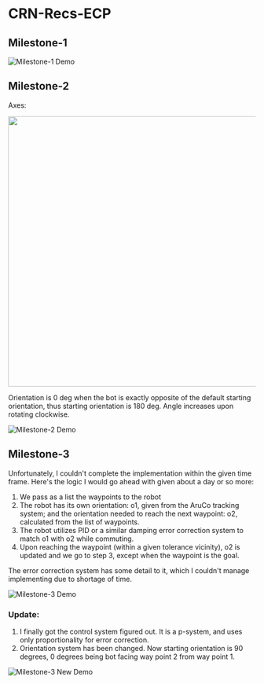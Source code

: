 # CRN-Recs-ECP

## Milestone-1 

![Milestone-1 Demo](https://github.com/user-attachments/assets/b3de9f7a-c8dd-4124-900d-aa3617484c55)

## Milestone-2 

Axes:

<img src="https://github.com/user-attachments/assets/837b01c3-3528-4383-88e6-d1df75b80423" width=550 height=550>

Orientation is 0 deg when the bot is exactly opposite of the default starting orientation, thus starting orientation is 180 deg. Angle increases upon rotating clockwise.

![Milestone-2 Demo](https://github.com/user-attachments/assets/6d9a0c07-bbbd-42df-8d13-bfbfca539fdb)

## Milestone-3

Unfortunately, I couldn't complete the implementation within the given time frame.
Here's the logic I would go ahead with given about a day or so more:
  1. We pass as a list the waypoints to the robot
  2. The robot has its own orientation: o1, given from the AruCo tracking system; and the orientation needed to reach the next waypoint: o2, calculated from the list of waypoints.
  3. The robot utilizes PID or a similar damping error correction system to match o1 with o2 while commuting.
  4. Upon reaching the waypoint (within a given tolerance vicinity), o2 is updated and we go to step 3, except when the waypoint is the goal.
     
The error correction system has some detail to it, which I couldn't manage implementing due to shortage of time.

![Milestone-3 Demo](https://github.com/user-attachments/assets/a976de8d-8ec2-4e07-85e4-148a2a70fed6)

### Update:
1. I finally got the control system figured out. It is a p-system, and uses only proportionality for error correction.
2. Orientation system has been changed. Now starting orientation is 90 degrees, 0 degrees being bot facing way point 2 from way point 1. 

![Milestone-3 New Demo](https://github.com/user-attachments/assets/caf64907-7bcd-4261-a56d-df76c8ac29aa)




